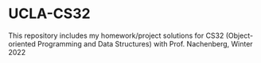 # UCLA-CS32
This repository includes my homework/project solutions for CS32 (Object-oriented Programming and Data Structures) with Prof. Nachenberg, Winter 2022

